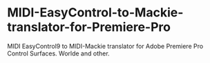 # MIDI-EasyControl-to-Mackie-translator-for-Premiere-Pro
MIDI EasyControl9 to MIDI-Mackie translator for Adobe Premiere Pro Control Surfaces. Worlde and other.

